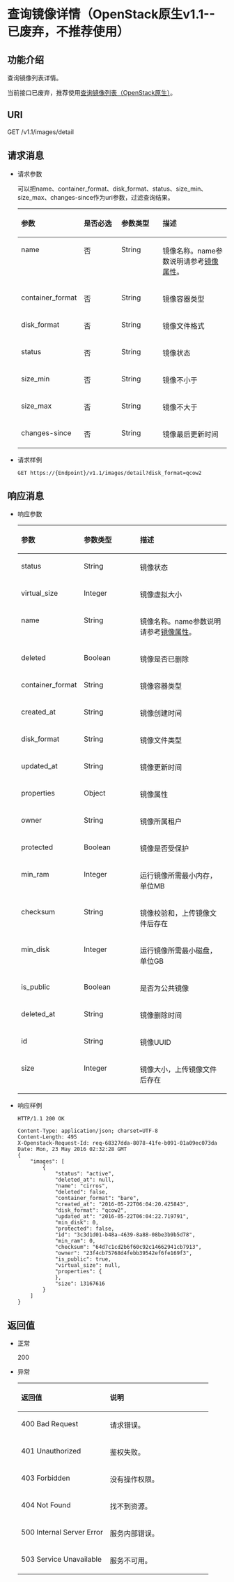 # 查询镜像详情（OpenStack原生v1.1--已废弃，不推荐使用）<a name="ims_03_0710"></a>

## 功能介绍<a name="section21608354152128"></a>

查询镜像列表详情。

当前接口已废弃，推荐使用[查询镜像列表（OpenStack原生）](查询镜像列表（OpenStack原生）.md)。

## URI<a name="section49016415152128"></a>

GET /v1.1/images/detail

## 请求消息<a name="section49535636152128"></a>

-   请求参数

    可以把name、container\_format、disk\_format、status、size\_min、size\_max、changes-since作为uri参数，过滤查询结果。

    <a name="table6909858152128"></a>
    <table><thead align="left"><tr id="row2200986152128"><th class="cellrowborder" valign="top" width="22.2%" id="mcps1.1.5.1.1"><p id="p44062206152128"><a name="p44062206152128"></a><a name="p44062206152128"></a>参数</p>
    </th>
    <th class="cellrowborder" valign="top" width="20.23%" id="mcps1.1.5.1.2"><p id="p54259611152128"><a name="p54259611152128"></a><a name="p54259611152128"></a>是否必选</p>
    </th>
    <th class="cellrowborder" valign="top" width="21.17%" id="mcps1.1.5.1.3"><p id="p4897115216284"><a name="p4897115216284"></a><a name="p4897115216284"></a>参数类型</p>
    </th>
    <th class="cellrowborder" valign="top" width="36.4%" id="mcps1.1.5.1.4"><p id="p32952356152128"><a name="p32952356152128"></a><a name="p32952356152128"></a>描述</p>
    </th>
    </tr>
    </thead>
    <tbody><tr id="row51895178152128"><td class="cellrowborder" valign="top" width="22.2%" headers="mcps1.1.5.1.1 "><p id="p42759860152128"><a name="p42759860152128"></a><a name="p42759860152128"></a>name</p>
    </td>
    <td class="cellrowborder" valign="top" width="20.23%" headers="mcps1.1.5.1.2 "><p id="p32391798152128"><a name="p32391798152128"></a><a name="p32391798152128"></a>否</p>
    </td>
    <td class="cellrowborder" valign="top" width="21.17%" headers="mcps1.1.5.1.3 "><p id="p1389675272820"><a name="p1389675272820"></a><a name="p1389675272820"></a>String</p>
    </td>
    <td class="cellrowborder" valign="top" width="36.4%" headers="mcps1.1.5.1.4 "><p id="p6489949152128"><a name="p6489949152128"></a><a name="p6489949152128"></a>镜像名称。name参数说明请参考<a href="镜像属性.md#section61598810155254">镜像属性</a>。</p>
    </td>
    </tr>
    <tr id="row58409547152128"><td class="cellrowborder" valign="top" width="22.2%" headers="mcps1.1.5.1.1 "><p id="p33552889152128"><a name="p33552889152128"></a><a name="p33552889152128"></a>container_format</p>
    </td>
    <td class="cellrowborder" valign="top" width="20.23%" headers="mcps1.1.5.1.2 "><p id="p23431949152128"><a name="p23431949152128"></a><a name="p23431949152128"></a>否</p>
    </td>
    <td class="cellrowborder" valign="top" width="21.17%" headers="mcps1.1.5.1.3 "><p id="p1389418528284"><a name="p1389418528284"></a><a name="p1389418528284"></a>String</p>
    </td>
    <td class="cellrowborder" valign="top" width="36.4%" headers="mcps1.1.5.1.4 "><p id="p18939716152128"><a name="p18939716152128"></a><a name="p18939716152128"></a>镜像容器类型</p>
    </td>
    </tr>
    <tr id="row36239719152128"><td class="cellrowborder" valign="top" width="22.2%" headers="mcps1.1.5.1.1 "><p id="p49736130152128"><a name="p49736130152128"></a><a name="p49736130152128"></a>disk_format</p>
    </td>
    <td class="cellrowborder" valign="top" width="20.23%" headers="mcps1.1.5.1.2 "><p id="p35453405152128"><a name="p35453405152128"></a><a name="p35453405152128"></a>否</p>
    </td>
    <td class="cellrowborder" valign="top" width="21.17%" headers="mcps1.1.5.1.3 "><p id="p78931452122815"><a name="p78931452122815"></a><a name="p78931452122815"></a>String</p>
    </td>
    <td class="cellrowborder" valign="top" width="36.4%" headers="mcps1.1.5.1.4 "><p id="p53153517152128"><a name="p53153517152128"></a><a name="p53153517152128"></a>镜像文件格式</p>
    </td>
    </tr>
    <tr id="row8619606152128"><td class="cellrowborder" valign="top" width="22.2%" headers="mcps1.1.5.1.1 "><p id="p27099480152128"><a name="p27099480152128"></a><a name="p27099480152128"></a>status</p>
    </td>
    <td class="cellrowborder" valign="top" width="20.23%" headers="mcps1.1.5.1.2 "><p id="p28309709152128"><a name="p28309709152128"></a><a name="p28309709152128"></a>否</p>
    </td>
    <td class="cellrowborder" valign="top" width="21.17%" headers="mcps1.1.5.1.3 "><p id="p98911952142816"><a name="p98911952142816"></a><a name="p98911952142816"></a>String</p>
    </td>
    <td class="cellrowborder" valign="top" width="36.4%" headers="mcps1.1.5.1.4 "><p id="p11385105152128"><a name="p11385105152128"></a><a name="p11385105152128"></a>镜像状态</p>
    </td>
    </tr>
    <tr id="row35357081152128"><td class="cellrowborder" valign="top" width="22.2%" headers="mcps1.1.5.1.1 "><p id="p45351308152128"><a name="p45351308152128"></a><a name="p45351308152128"></a>size_min</p>
    </td>
    <td class="cellrowborder" valign="top" width="20.23%" headers="mcps1.1.5.1.2 "><p id="p56341584152128"><a name="p56341584152128"></a><a name="p56341584152128"></a>否</p>
    </td>
    <td class="cellrowborder" valign="top" width="21.17%" headers="mcps1.1.5.1.3 "><p id="p178901529283"><a name="p178901529283"></a><a name="p178901529283"></a>String</p>
    </td>
    <td class="cellrowborder" valign="top" width="36.4%" headers="mcps1.1.5.1.4 "><p id="p265585152128"><a name="p265585152128"></a><a name="p265585152128"></a>镜像不小于</p>
    </td>
    </tr>
    <tr id="row2390265152128"><td class="cellrowborder" valign="top" width="22.2%" headers="mcps1.1.5.1.1 "><p id="p59393783152128"><a name="p59393783152128"></a><a name="p59393783152128"></a>size_max</p>
    </td>
    <td class="cellrowborder" valign="top" width="20.23%" headers="mcps1.1.5.1.2 "><p id="p48552350152128"><a name="p48552350152128"></a><a name="p48552350152128"></a>否</p>
    </td>
    <td class="cellrowborder" valign="top" width="21.17%" headers="mcps1.1.5.1.3 "><p id="p4889125210286"><a name="p4889125210286"></a><a name="p4889125210286"></a>String</p>
    </td>
    <td class="cellrowborder" valign="top" width="36.4%" headers="mcps1.1.5.1.4 "><p id="p40426262152128"><a name="p40426262152128"></a><a name="p40426262152128"></a>镜像不大于</p>
    </td>
    </tr>
    <tr id="row28292039152128"><td class="cellrowborder" valign="top" width="22.2%" headers="mcps1.1.5.1.1 "><p id="p9953851152128"><a name="p9953851152128"></a><a name="p9953851152128"></a>changes-since</p>
    </td>
    <td class="cellrowborder" valign="top" width="20.23%" headers="mcps1.1.5.1.2 "><p id="p10295032152128"><a name="p10295032152128"></a><a name="p10295032152128"></a>否</p>
    </td>
    <td class="cellrowborder" valign="top" width="21.17%" headers="mcps1.1.5.1.3 "><p id="p128877524288"><a name="p128877524288"></a><a name="p128877524288"></a>String</p>
    </td>
    <td class="cellrowborder" valign="top" width="36.4%" headers="mcps1.1.5.1.4 "><p id="p28591249152128"><a name="p28591249152128"></a><a name="p28591249152128"></a>镜像最后更新时间</p>
    </td>
    </tr>
    </tbody>
    </table>

-   请求样例

    ```
    GET https://{Endpoint}/v1.1/images/detail?disk_format=qcow2
    ```


## 响应消息<a name="section55994653152128"></a>

-   响应参数

    <a name="table39273024152128"></a>
    <table><thead align="left"><tr id="row54360090152128"><th class="cellrowborder" valign="top" width="29.252925292529252%" id="mcps1.1.4.1.1"><p id="p41091190152128"><a name="p41091190152128"></a><a name="p41091190152128"></a>参数</p>
    </th>
    <th class="cellrowborder" valign="top" width="27.022702270227022%" id="mcps1.1.4.1.2"><p id="p40052127152128"><a name="p40052127152128"></a><a name="p40052127152128"></a>参数类型</p>
    </th>
    <th class="cellrowborder" valign="top" width="43.724372437243716%" id="mcps1.1.4.1.3"><p id="p50806390152128"><a name="p50806390152128"></a><a name="p50806390152128"></a>描述</p>
    </th>
    </tr>
    </thead>
    <tbody><tr id="row21676916152128"><td class="cellrowborder" valign="top" width="29.252925292529252%" headers="mcps1.1.4.1.1 "><p id="p10999775152128"><a name="p10999775152128"></a><a name="p10999775152128"></a>status</p>
    </td>
    <td class="cellrowborder" valign="top" width="27.022702270227022%" headers="mcps1.1.4.1.2 "><p id="p18566558152128"><a name="p18566558152128"></a><a name="p18566558152128"></a>String</p>
    </td>
    <td class="cellrowborder" valign="top" width="43.724372437243716%" headers="mcps1.1.4.1.3 "><p id="p12601146152128"><a name="p12601146152128"></a><a name="p12601146152128"></a>镜像状态</p>
    </td>
    </tr>
    <tr id="row46301451152128"><td class="cellrowborder" valign="top" width="29.252925292529252%" headers="mcps1.1.4.1.1 "><p id="p59430045152128"><a name="p59430045152128"></a><a name="p59430045152128"></a>virtual_size</p>
    </td>
    <td class="cellrowborder" valign="top" width="27.022702270227022%" headers="mcps1.1.4.1.2 "><p id="p49104327152128"><a name="p49104327152128"></a><a name="p49104327152128"></a>Integer</p>
    </td>
    <td class="cellrowborder" valign="top" width="43.724372437243716%" headers="mcps1.1.4.1.3 "><p id="p50947078152128"><a name="p50947078152128"></a><a name="p50947078152128"></a>镜像虚拟大小</p>
    </td>
    </tr>
    <tr id="row55870518152128"><td class="cellrowborder" valign="top" width="29.252925292529252%" headers="mcps1.1.4.1.1 "><p id="p29218105152128"><a name="p29218105152128"></a><a name="p29218105152128"></a>name</p>
    </td>
    <td class="cellrowborder" valign="top" width="27.022702270227022%" headers="mcps1.1.4.1.2 "><p id="p17856313152128"><a name="p17856313152128"></a><a name="p17856313152128"></a>String</p>
    </td>
    <td class="cellrowborder" valign="top" width="43.724372437243716%" headers="mcps1.1.4.1.3 "><p id="p50303566152128"><a name="p50303566152128"></a><a name="p50303566152128"></a>镜像名称。name参数说明请参考<a href="镜像属性.md#section61598810155254">镜像属性</a>。</p>
    </td>
    </tr>
    <tr id="row50078910152128"><td class="cellrowborder" valign="top" width="29.252925292529252%" headers="mcps1.1.4.1.1 "><p id="p29859916152128"><a name="p29859916152128"></a><a name="p29859916152128"></a>deleted</p>
    </td>
    <td class="cellrowborder" valign="top" width="27.022702270227022%" headers="mcps1.1.4.1.2 "><p id="p2734171152128"><a name="p2734171152128"></a><a name="p2734171152128"></a>Boolean</p>
    </td>
    <td class="cellrowborder" valign="top" width="43.724372437243716%" headers="mcps1.1.4.1.3 "><p id="p20835099152128"><a name="p20835099152128"></a><a name="p20835099152128"></a>镜像是否已删除</p>
    </td>
    </tr>
    <tr id="row53298164152128"><td class="cellrowborder" valign="top" width="29.252925292529252%" headers="mcps1.1.4.1.1 "><p id="p22184056152128"><a name="p22184056152128"></a><a name="p22184056152128"></a>container_format</p>
    </td>
    <td class="cellrowborder" valign="top" width="27.022702270227022%" headers="mcps1.1.4.1.2 "><p id="p52078112152128"><a name="p52078112152128"></a><a name="p52078112152128"></a>String</p>
    </td>
    <td class="cellrowborder" valign="top" width="43.724372437243716%" headers="mcps1.1.4.1.3 "><p id="p33270526152128"><a name="p33270526152128"></a><a name="p33270526152128"></a>镜像容器类型</p>
    </td>
    </tr>
    <tr id="row30999282152128"><td class="cellrowborder" valign="top" width="29.252925292529252%" headers="mcps1.1.4.1.1 "><p id="p27913893152128"><a name="p27913893152128"></a><a name="p27913893152128"></a>created_at</p>
    </td>
    <td class="cellrowborder" valign="top" width="27.022702270227022%" headers="mcps1.1.4.1.2 "><p id="p46432832152128"><a name="p46432832152128"></a><a name="p46432832152128"></a>String</p>
    </td>
    <td class="cellrowborder" valign="top" width="43.724372437243716%" headers="mcps1.1.4.1.3 "><p id="p38680656152128"><a name="p38680656152128"></a><a name="p38680656152128"></a>镜像创建时间</p>
    </td>
    </tr>
    <tr id="row12581591152128"><td class="cellrowborder" valign="top" width="29.252925292529252%" headers="mcps1.1.4.1.1 "><p id="p12475971152128"><a name="p12475971152128"></a><a name="p12475971152128"></a>disk_format</p>
    </td>
    <td class="cellrowborder" valign="top" width="27.022702270227022%" headers="mcps1.1.4.1.2 "><p id="p3920764152128"><a name="p3920764152128"></a><a name="p3920764152128"></a>String</p>
    </td>
    <td class="cellrowborder" valign="top" width="43.724372437243716%" headers="mcps1.1.4.1.3 "><p id="p21441395152128"><a name="p21441395152128"></a><a name="p21441395152128"></a>镜像文件类型</p>
    </td>
    </tr>
    <tr id="row58754830152128"><td class="cellrowborder" valign="top" width="29.252925292529252%" headers="mcps1.1.4.1.1 "><p id="p61520781152128"><a name="p61520781152128"></a><a name="p61520781152128"></a>updated_at</p>
    </td>
    <td class="cellrowborder" valign="top" width="27.022702270227022%" headers="mcps1.1.4.1.2 "><p id="p17127389152128"><a name="p17127389152128"></a><a name="p17127389152128"></a>String</p>
    </td>
    <td class="cellrowborder" valign="top" width="43.724372437243716%" headers="mcps1.1.4.1.3 "><p id="p32565519152128"><a name="p32565519152128"></a><a name="p32565519152128"></a>镜像更新时间</p>
    </td>
    </tr>
    <tr id="row24654215152128"><td class="cellrowborder" valign="top" width="29.252925292529252%" headers="mcps1.1.4.1.1 "><p id="p50834371152128"><a name="p50834371152128"></a><a name="p50834371152128"></a>properties</p>
    </td>
    <td class="cellrowborder" valign="top" width="27.022702270227022%" headers="mcps1.1.4.1.2 "><p id="p23943412152128"><a name="p23943412152128"></a><a name="p23943412152128"></a>Object</p>
    </td>
    <td class="cellrowborder" valign="top" width="43.724372437243716%" headers="mcps1.1.4.1.3 "><p id="p57990740152128"><a name="p57990740152128"></a><a name="p57990740152128"></a>镜像属性</p>
    </td>
    </tr>
    <tr id="row52154619152128"><td class="cellrowborder" valign="top" width="29.252925292529252%" headers="mcps1.1.4.1.1 "><p id="p63774574152128"><a name="p63774574152128"></a><a name="p63774574152128"></a>owner</p>
    </td>
    <td class="cellrowborder" valign="top" width="27.022702270227022%" headers="mcps1.1.4.1.2 "><p id="p65466907152128"><a name="p65466907152128"></a><a name="p65466907152128"></a>String</p>
    </td>
    <td class="cellrowborder" valign="top" width="43.724372437243716%" headers="mcps1.1.4.1.3 "><p id="p31649597152128"><a name="p31649597152128"></a><a name="p31649597152128"></a>镜像所属租户</p>
    </td>
    </tr>
    <tr id="row16410923152128"><td class="cellrowborder" valign="top" width="29.252925292529252%" headers="mcps1.1.4.1.1 "><p id="p54216352152128"><a name="p54216352152128"></a><a name="p54216352152128"></a>protected</p>
    </td>
    <td class="cellrowborder" valign="top" width="27.022702270227022%" headers="mcps1.1.4.1.2 "><p id="p29448369152128"><a name="p29448369152128"></a><a name="p29448369152128"></a>Boolean</p>
    </td>
    <td class="cellrowborder" valign="top" width="43.724372437243716%" headers="mcps1.1.4.1.3 "><p id="p4335306152128"><a name="p4335306152128"></a><a name="p4335306152128"></a>镜像是否受保护</p>
    </td>
    </tr>
    <tr id="row39017760152128"><td class="cellrowborder" valign="top" width="29.252925292529252%" headers="mcps1.1.4.1.1 "><p id="p6321968152128"><a name="p6321968152128"></a><a name="p6321968152128"></a>min_ram</p>
    </td>
    <td class="cellrowborder" valign="top" width="27.022702270227022%" headers="mcps1.1.4.1.2 "><p id="p42317409152128"><a name="p42317409152128"></a><a name="p42317409152128"></a>Integer</p>
    </td>
    <td class="cellrowborder" valign="top" width="43.724372437243716%" headers="mcps1.1.4.1.3 "><p id="p15153476152128"><a name="p15153476152128"></a><a name="p15153476152128"></a>运行镜像所需最小内存，单位MB</p>
    </td>
    </tr>
    <tr id="row2163563152128"><td class="cellrowborder" valign="top" width="29.252925292529252%" headers="mcps1.1.4.1.1 "><p id="p41030913152128"><a name="p41030913152128"></a><a name="p41030913152128"></a>checksum</p>
    </td>
    <td class="cellrowborder" valign="top" width="27.022702270227022%" headers="mcps1.1.4.1.2 "><p id="p35169627152128"><a name="p35169627152128"></a><a name="p35169627152128"></a>String</p>
    </td>
    <td class="cellrowborder" valign="top" width="43.724372437243716%" headers="mcps1.1.4.1.3 "><p id="p27650173152128"><a name="p27650173152128"></a><a name="p27650173152128"></a>镜像校验和，上传镜像文件后存在</p>
    </td>
    </tr>
    <tr id="row47524965152128"><td class="cellrowborder" valign="top" width="29.252925292529252%" headers="mcps1.1.4.1.1 "><p id="p24316986152128"><a name="p24316986152128"></a><a name="p24316986152128"></a>min_disk</p>
    </td>
    <td class="cellrowborder" valign="top" width="27.022702270227022%" headers="mcps1.1.4.1.2 "><p id="p23518872152128"><a name="p23518872152128"></a><a name="p23518872152128"></a>Integer</p>
    </td>
    <td class="cellrowborder" valign="top" width="43.724372437243716%" headers="mcps1.1.4.1.3 "><p id="p24041996152128"><a name="p24041996152128"></a><a name="p24041996152128"></a>运行镜像所需最小磁盘，单位GB</p>
    </td>
    </tr>
    <tr id="row15051376152128"><td class="cellrowborder" valign="top" width="29.252925292529252%" headers="mcps1.1.4.1.1 "><p id="p11201934152128"><a name="p11201934152128"></a><a name="p11201934152128"></a>is_public</p>
    </td>
    <td class="cellrowborder" valign="top" width="27.022702270227022%" headers="mcps1.1.4.1.2 "><p id="p34941465152128"><a name="p34941465152128"></a><a name="p34941465152128"></a>Boolean</p>
    </td>
    <td class="cellrowborder" valign="top" width="43.724372437243716%" headers="mcps1.1.4.1.3 "><p id="p7073684152128"><a name="p7073684152128"></a><a name="p7073684152128"></a>是否为公共镜像</p>
    </td>
    </tr>
    <tr id="row63663156152128"><td class="cellrowborder" valign="top" width="29.252925292529252%" headers="mcps1.1.4.1.1 "><p id="p56441973152128"><a name="p56441973152128"></a><a name="p56441973152128"></a>deleted_at</p>
    </td>
    <td class="cellrowborder" valign="top" width="27.022702270227022%" headers="mcps1.1.4.1.2 "><p id="p8397095152128"><a name="p8397095152128"></a><a name="p8397095152128"></a>String</p>
    </td>
    <td class="cellrowborder" valign="top" width="43.724372437243716%" headers="mcps1.1.4.1.3 "><p id="p64073980152128"><a name="p64073980152128"></a><a name="p64073980152128"></a>镜像删除时间</p>
    </td>
    </tr>
    <tr id="row39794913152128"><td class="cellrowborder" valign="top" width="29.252925292529252%" headers="mcps1.1.4.1.1 "><p id="p2162544152128"><a name="p2162544152128"></a><a name="p2162544152128"></a>id</p>
    </td>
    <td class="cellrowborder" valign="top" width="27.022702270227022%" headers="mcps1.1.4.1.2 "><p id="p40948371152128"><a name="p40948371152128"></a><a name="p40948371152128"></a>String</p>
    </td>
    <td class="cellrowborder" valign="top" width="43.724372437243716%" headers="mcps1.1.4.1.3 "><p id="p25483447152128"><a name="p25483447152128"></a><a name="p25483447152128"></a>镜像UUID</p>
    </td>
    </tr>
    <tr id="row28024434152128"><td class="cellrowborder" valign="top" width="29.252925292529252%" headers="mcps1.1.4.1.1 "><p id="p55386696152128"><a name="p55386696152128"></a><a name="p55386696152128"></a>size</p>
    </td>
    <td class="cellrowborder" valign="top" width="27.022702270227022%" headers="mcps1.1.4.1.2 "><p id="p57137398152128"><a name="p57137398152128"></a><a name="p57137398152128"></a>Integer</p>
    </td>
    <td class="cellrowborder" valign="top" width="43.724372437243716%" headers="mcps1.1.4.1.3 "><p id="p8360445152128"><a name="p8360445152128"></a><a name="p8360445152128"></a>镜像大小，上传镜像文件后存在</p>
    </td>
    </tr>
    </tbody>
    </table>

-   响应样例

    ```
    HTTP/1.1 200 OK
    ```

    ```
    Content-Type: application/json; charset=UTF-8
    Content-Length: 495
    X-Openstack-Request-Id: req-68327dda-8078-41fe-b091-01a09ec073da
    Date: Mon, 23 May 2016 02:32:28 GMT
    {
        "images": [
            {
                "status": "active",
                "deleted_at": null,
                "name": "cirros",
                "deleted": false,
                "container_format": "bare",
                "created_at": "2016-05-22T06:04:20.425843",
                "disk_format": "qcow2",
                "updated_at": "2016-05-22T06:04:22.719791",
                "min_disk": 0,
                "protected": false,
                "id": "3c3d1d01-b48a-4639-8a88-08be3b9b5d78",
                "min_ram": 0,
                "checksum": "64d7c1cd2b6f60c92c14662941cb7913",
                "owner": "23f4cb75768d4febb39542ef6fe169f3",
                "is_public": true,
                "virtual_size": null,
                "properties": {
                },
                "size": 13167616
            }
        ]
    }
    ```


## 返回值<a name="section61208656152128"></a>

-   正常

    200

-   异常

    <a name="table262968317230"></a>
    <table><thead align="left"><tr id="row5740081817230"><th class="cellrowborder" valign="top" width="46.54%" id="mcps1.1.3.1.1"><p id="p1895465817230"><a name="p1895465817230"></a><a name="p1895465817230"></a>返回值</p>
    </th>
    <th class="cellrowborder" valign="top" width="53.459999999999994%" id="mcps1.1.3.1.2"><p id="p5893233917230"><a name="p5893233917230"></a><a name="p5893233917230"></a>说明</p>
    </th>
    </tr>
    </thead>
    <tbody><tr id="row879015617230"><td class="cellrowborder" valign="top" width="46.54%" headers="mcps1.1.3.1.1 "><p id="p4091407017230"><a name="p4091407017230"></a><a name="p4091407017230"></a>400 Bad Request</p>
    </td>
    <td class="cellrowborder" valign="top" width="53.459999999999994%" headers="mcps1.1.3.1.2 "><p id="p2570540117230"><a name="p2570540117230"></a><a name="p2570540117230"></a>请求错误。</p>
    </td>
    </tr>
    <tr id="row176271617230"><td class="cellrowborder" valign="top" width="46.54%" headers="mcps1.1.3.1.1 "><p id="p856227917230"><a name="p856227917230"></a><a name="p856227917230"></a>401 Unauthorized</p>
    </td>
    <td class="cellrowborder" valign="top" width="53.459999999999994%" headers="mcps1.1.3.1.2 "><p id="p2245600317230"><a name="p2245600317230"></a><a name="p2245600317230"></a>鉴权失败。</p>
    </td>
    </tr>
    <tr id="row77743917230"><td class="cellrowborder" valign="top" width="46.54%" headers="mcps1.1.3.1.1 "><p id="p6297256617230"><a name="p6297256617230"></a><a name="p6297256617230"></a>403 Forbidden</p>
    </td>
    <td class="cellrowborder" valign="top" width="53.459999999999994%" headers="mcps1.1.3.1.2 "><p id="p50424217230"><a name="p50424217230"></a><a name="p50424217230"></a>没有操作权限。</p>
    </td>
    </tr>
    <tr id="row56011270191147"><td class="cellrowborder" valign="top" width="46.54%" headers="mcps1.1.3.1.1 "><p id="p40619053191147"><a name="p40619053191147"></a><a name="p40619053191147"></a>404 Not Found</p>
    </td>
    <td class="cellrowborder" valign="top" width="53.459999999999994%" headers="mcps1.1.3.1.2 "><p id="p1808959191147"><a name="p1808959191147"></a><a name="p1808959191147"></a>找不到资源。</p>
    </td>
    </tr>
    <tr id="row453818617230"><td class="cellrowborder" valign="top" width="46.54%" headers="mcps1.1.3.1.1 "><p id="p3204876017230"><a name="p3204876017230"></a><a name="p3204876017230"></a>500 Internal Server Error</p>
    </td>
    <td class="cellrowborder" valign="top" width="53.459999999999994%" headers="mcps1.1.3.1.2 "><p id="p4581273417230"><a name="p4581273417230"></a><a name="p4581273417230"></a>服务内部错误。</p>
    </td>
    </tr>
    <tr id="row966142617230"><td class="cellrowborder" valign="top" width="46.54%" headers="mcps1.1.3.1.1 "><p id="p4437803217230"><a name="p4437803217230"></a><a name="p4437803217230"></a>503 Service Unavailable</p>
    </td>
    <td class="cellrowborder" valign="top" width="53.459999999999994%" headers="mcps1.1.3.1.2 "><p id="p3785084317230"><a name="p3785084317230"></a><a name="p3785084317230"></a>服务不可用。</p>
    </td>
    </tr>
    </tbody>
    </table>


